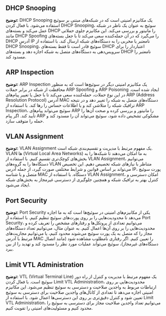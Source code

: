 ## DHCP Snooping
**توضیح:** DHCP Snooping یک مکانیزم امنیتی است که در شبکه‌های مبتنی بر سوئیچ استفاده می‌شود. با فعال کردن DHCP Snooping، سوئیچ به عنوان یک ناظر در شبکه عمل می‌کند و بسته‌های DHCP را مانیتور و بررسی می‌کند. این مکانیزم جلوی حملاتی مانند DHCP Spoofing را می‌گیرد که در آن حمله‌کننده سعی می‌کند تا با جعل بسته‌های DHCP آدرس IP نامعتبر یا مخربی را به دستگاه‌های شبکه ارسال کند. با استفاده از DHCP Snooping، سوئیچ قادر است تا فقط بسته‌های DHCP اعتباردار را برای سرویس‌دهی به دستگاه‌های متصل به شبکه اجازه دهد و بسته‌های DHCP نامعتبر را مسدود کند.

## ARP Inspection
**توضیح:** ARP Inspection یک مکانیزم امنیتی دیگر در سوئیچ‌ها است که به منظور محافظت از شبکه در برابر حملات ARP Spoofing و ARP Poisoning ایجاد شده است. در این نوع حملات، حمله‌کننده سعی می‌کند تا با جعل یا تغییر پیام‌های ARP (Address Resolution Protocol) آدرس MAC دستگاه‌های متصل به شبکه را تغییر دهد و در نتیجه ترافیک شبکه را متلاشی کند و یا اطلاعات حساس را رها کند. با استفاده از ARP Inspection، سوئیچ می‌تواند پیام‌های ARP را مانیتور و بررسی کرده و صحت آن‌ها را تأیید کند. اگر پیام ARP مشکوکی تشخیص داده شود، سوئیچ می‌تواند آن را مسدود کند و حمله را متوقف سازد.

## VLAN Assignment
**توضیح:** VLAN Assignment یک مفهوم مرتبط با مدیریت و تقسیم‌بندی شبکه است. VLAN ها (Virtual Local Area Networks) به ما امکان می‌دهند تا شبکه‌ها را به بخش‌های کوچک‌تری تقسیم کنیم. با استفاده از VLAN Assignment، می‌توانیم دستگاه‌ها را به گروه‌های VLAN متناظر با نیازهای شبکه تخصیص دهیم. این تخصیص می‌تواند بر اساس قوانین و شرایط مختلفی صورت گیرد، از جمله آدرس IP، پورت سوئیچ متصل و یا شناسه MAC دستگاه. با استفاده از VLAN Assignment، امکان دسترسی و کنترل بهتر به ترافیک شبکه و همچنین جلوگیری از دسترسی غیرمجاز به بخش‌های شبکه ایجاد می‌شود.

## Port Security
**توضیح:** Port Security یکی از مکانیزم‌های امنیتی در سوئیچ‌ها است که به ما اجازه می‌دهد تا محدودیت‌هایی را بر روی پورت‌های سوئیچ تنظیم کنیم. با استفاده از Port Security، می‌توانیم تعدادی از پروتکل‌ها و رفتارهای مشخص را تعریف کرده و محدودیت‌هایی را بر روی آن‌ها اعمال کنیم. به عنوان مثال، می‌توانیم تعداد دستگاه‌های مجاز را که متصل به یک پورت سوئیچ می‌شوند محدود کنیم، یا می‌توانیم مجازیت‌های مرتبط با آدرس MAC را تعیین کنیم. اگر رفتاری نامطلوب مشاهده شود (مانند اتصال دستگاه‌های غیرمجاز)، سوئیچ می‌تواند عملیات مورد نظر را مسدود کند و تهدید را از بین ببرد.

## Limit VTL Administration
**توضیح:** VTL (Virtual Terminal Line) یک مفهوم مرتبط با مدیریت و کنترل از راه دور سوئیچ است. با فعال کردن Limit VTL Administration، محدودیت‌هایی بر روی ارتباطات مربوط به واجدین صلاحیت و دسترسی به سوئیچ تنظیم می‌شود. این مکانیزم امنیتی اجازه می‌دهد تا تعدادی از کانال‌های واجدین صلاحیت برای دسترسی به سوئیچ تعیین شود و کنترل دقیق‌تری بر روی این دسترسی‌ها اعمال شود. با استفاده از Limit VTL Administration، می‌توانیم تعداد واجدین صلاحیت مجاز برای دسترسی به سوئیچ را محدود کنیم و مسئولیت‌های امنیتی را تقویت کنیم.